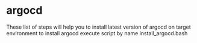 # argocd
These list of steps will help you to install latest version of argocd on target environment
to install argocd execute script by name install_argocd.bash
